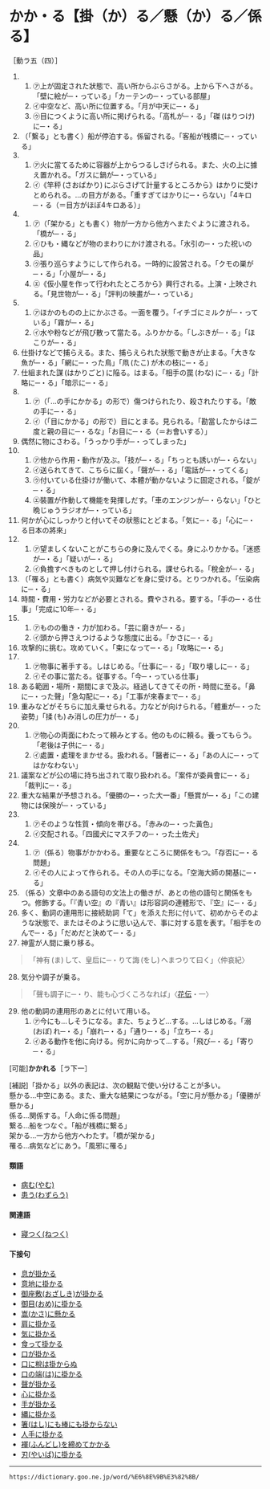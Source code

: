 # かか・る【掛（か）る／懸（か）る／係る】

［動ラ五（四）］

1.      
    1.  ㋐上が固定された狀態で、高い所からぶらさがる。上から下へさがる。「壁に絵が─・っている」「カーテンの─・っている部屋」        
    2.  ㋑中空など、高い所に位置する。「月が中天に─・る」        
    3.  ㋒目につくように高い所に掲げられる。「高札が─・る」「磔 (はりつけ) に─・る」        
2. （「繋る」とも書く）船が停泊する。係留される。「客船が桟橋に─・っている」
3.     
    1.  ㋐火に當てるために容器が上からつるしさげられる。また、火の上に據え置かれる。「ガスに鍋が─・っている」        
    2.  ㋑《竿秤 (さおばかり) にぶらさげて計量するところから》はかりに受けとめられる。…の目方がある。「重すぎてはかりに─・らない」「4キロ─・る（＝目方がほぼ4キロある）」
4.      
    1.  ㋐（「架かる」とも書く）物が一方から他方へまたぐように渡される。「橋が─・る」        
    2.  ㋑ひも・縄などが物のまわりにかけ渡される。「水引の─・った祝いの品」        
    3.  ㋒張り巡らすようにして作られる。一時的に設営される。「クモの巣が─・る」「小屋が─・る」        
    4.  ㋓《仮小屋を作って行われたところから》興行される。上演・上映される。「見世物が─・る」「評判の映畫が─・っている」
5.      
    1.  ㋐ほかのものの上にかぶさる。一面を覆う。「イチゴにミルクが─・っている」「霧が─・る」        
    2.  ㋑水や粉などが飛び散って當たる。ふりかかる。「しぶきが─・る」「ほこりが─・る」
6.  仕掛けなどで捕らえる。また、捕らえられた狀態で動きが止まる。「大きな魚が─・る」「網に─・った鳥」「凧 (たこ) が木の枝に─・る」
7.  仕組まれた謀 (はかりごと) に陥る。はまる。「相手の罠 (わな) に─・る」「計略に─・る」「暗示に─・る」
8.      
    1.  ㋐（「…の手にかかる」の形で）傷つけられたり、殺されたりする。「敵の手に─・る」        
    2.  ㋑（「目にかかる」の形で）目にとまる。見られる。「勘當したからは二度と親の目に─・るな」「お目に─・る（＝お會いする）」
9.  偶然に物にさわる。「うっかり手が─・ってしまった」
10.      
    1.  ㋐他から作用・動作が及ぶ。「技が─・る」「ちっとも誘いが─・らない」        
    2.  ㋑送られてきて、こちらに屆く。「聲が─・る」「電話が─・ってくる」        
    3.  ㋒付いている仕掛けが働いて、本體が動かないように固定される。「錠が─・る」        
    4.  ㋓裝置が作動して機能を発揮しだす。「車のエンジンが─・らない」「ひと晩じゅうラジオが─・っている」
11.  何かが心にしっかりと付いてその狀態にとどまる。「気に─・る」「心に─・る日本の將來」
12.      
    1.  ㋐望ましくないことがこちらの身に及んでくる。身にふりかかる。「迷惑が─・る」「疑いが─・る」        
    2.  ㋑負擔すべきものとして押し付けられる。課せられる。「稅金が─・る」
13.  （「罹る」とも書く）病気や災難などを身に受ける。とりつかれる。「伝染病に─・る」
14.  時間・費用・労力などが必要とされる。費やされる。要する。「手の─・る仕事」「完成に10年─・る」
15.      
    1.  ㋐ものの働き・力が加わる。「芸に磨きが─・る」        
    2.  ㋑頭から押さえつけるような態度に出る。「かさに─・る」
16.  攻撃的に挑む。攻めていく。「束になって─・る」「攻略に─・る」
17.      
    1.  ㋐物事に著手する。しはじめる。「仕事に─・る」「取り壊しに─・る」        
    2.  ㋑その事に當たる。従事する。「今─・っている仕事」
18.  ある範囲・場所・期間にまで及ぶ。経過してきてその所・時間に至る。「鼻に─・った聲」「急勾配に─・る」「工事が來春まで─・る」
19.  重みなどがそちらに加え乗せられる。力などが向けられる。「體重が─・った姿勢」「揉 (も) み消しの圧力が─・る」
20.      
    1.  ㋐物心の両面にわたって頼みとする。他のものに頼る。養ってもらう。「老後は子供に─・る」        
    2.  ㋑處置・處理をまかせる。扱われる。「醫者に─・る」「あの人に─・ってはかなわない」
21.  議案などが公の場に持ち出されて取り扱われる。「案件が委員會に─・る」「裁判に─・る」
22.  重大な結果が予想される。「優勝の─・った大一番」「懸賞が─・る」「この建物には保険が─・っている」
23.      
    1.  ㋐そのような性質・傾向を帯びる。「赤みの─・った黃色」        
    2.  ㋑交配される。「四國犬にマスチフの─・った土佐犬」
24.      
    1.  ㋐（係る）物事がかかわる。重要なところに関係をもつ。「存否に─・る問題」
    2.  ㋑その人によって作られる。その人の手になる。「空海大師の開基に─・る」
25.  （係る）文章中のある語句の文法上の働きが、あとの他の語句と関係をもつ。修飾する。「『青い空』の『青い』は形容詞の連體形で、『空』に─・る」
26.  多く、動詞の連用形に接続助詞「て」を添えた形に付いて、初めからそのような狀態で、またはそのように思い込んで、事に対する意を表す。「相手をのんで─・る」「だめだと決めて─・る」
27.   神霊が人間に乗り移る。    
>「神有 (ま) して、皇后に─・りて誨 (をし) へまつりて曰く」〈仲哀紀〉
28. 気分や調子が乗る。    
>「聲も調子に─・り、能も心づくころなれば」〈[花伝](https://dictionary.goo.ne.jp/word/%E9%A2%A8%E5%A7%BF%E8%8A%B1%E4%BC%9D/#jn-190270)・一〉
29. 他の動詞の連用形のあとに付いて用いる。    
    1.  ㋐今にも…しそうになる。また、ちょうど…する。…しはじめる。「溺 (おぼ) れ─・る」「崩れ─・る」「通り─・る」「立ち─・る」        
    2.  ㋑ある動作を他に向ける。何かに向かって…する。「飛び─・る」「寄り─・る」
        

\[可能\]**かかれる**［ラ下一］

\[補説\]「掛かる」以外の表記は、次の観點で使い分けることが多い。  
懸かる…中空にある。また、重大な結果につながる。「空に月が懸かる」「優勝が懸かる」  
係る…関係する。「人命に係る問題」  
繋る…船をつなぐ。「船が桟橋に繋る」  
架かる…一方から他方へわたす。「橋が架かる」  
罹る…病気などにあう。「風邪に罹る」

#### 類語

-   [病む(やむ)](https://dictionary.goo.ne.jp/word/%E7%97%85%E3%82%80/#jn-223261)
-   [患う(わずらう)](https://dictionary.goo.ne.jp/word/%E7%85%A9%E3%81%86/#jn-238171)

#### 関連語

-   [寢つく(ねつく)](https://dictionary.goo.ne.jp/word/%E5%AF%9D%E4%BB%98%E3%81%8F/#jn-170271)

#### 下接句

-   [息が掛かる](https://dictionary.goo.ne.jp/word/%E6%81%AF%E3%81%8C%E6%8E%9B%E3%81%8B%E3%82%8B/#jn-10264)
-   [意地に掛かる](https://dictionary.goo.ne.jp/word/%E6%84%8F%E5%9C%B0%E3%81%AB%E6%8E%9B%E3%81%8B%E3%82%8B/#jn-11073)
-   [御座敷(おざしき)が掛かる](https://dictionary.goo.ne.jp/word/%E5%BE%A1%E5%BA%A7%E6%95%B7%E3%81%8C%E6%8E%9B%E3%81%8B%E3%82%8B/#jn-30771)
-   [御目(おめ)に掛かる](https://dictionary.goo.ne.jp/word/%E5%BE%A1%E7%9B%AE%E3%81%AB%E6%8E%9B%E3%81%8B%E3%82%8B/#jn-33096)
-   [嵩(かさ)に懸かる](https://dictionary.goo.ne.jp/word/%E5%B5%A9%E3%81%AB%E6%87%B8%E3%81%8B%E3%82%8B/#jn-39984)
-   [肩に掛かる](https://dictionary.goo.ne.jp/word/%E8%82%A9%E3%81%AB%E6%8E%9B%E3%81%8B%E3%82%8B/#jn-41616)
-   [気に掛かる](https://dictionary.goo.ne.jp/word/%E6%B0%97%E3%81%AB%E6%8E%9B%E3%81%8B%E3%82%8B/#jn-50113)
-   [食って掛かる](https://dictionary.goo.ne.jp/word/%E9%A3%9F%E3%81%A3%E3%81%A6%E6%8E%9B%E3%81%8B%E3%82%8B/#jn-60260)
-   [口が掛かる](https://dictionary.goo.ne.jp/word/%E5%8F%A3%E3%81%8C%E6%8E%9B%E3%81%8B%E3%82%8B/#jn-61859)
-   [口に稅は掛からぬ](https://dictionary.goo.ne.jp/word/%E5%8F%A3%E3%81%AB%E7%A8%8E%E3%81%AF%E6%8E%9B%E3%81%8B%E3%82%89%E3%81%AA%E3%81%84/#jn-61882)
-   [口の端(は)に掛かる](https://dictionary.goo.ne.jp/word/%E5%8F%A3%E3%81%AE%E7%AB%AF%E3%81%AB%E6%8E%9B%E3%81%8B%E3%82%8B/#jn-62098)
-   [聲が掛かる](https://dictionary.goo.ne.jp/word/%E5%A3%B0%E3%81%8C%E6%8E%9B%E3%81%8B%E3%82%8B/#jn-75670)
-   [心に掛かる](https://dictionary.goo.ne.jp/word/%E5%BF%83%E3%81%AB%E6%8E%9B%E3%81%8B%E3%82%8B/#jn-78028)
-   [手が掛かる](https://dictionary.goo.ne.jp/word/%E6%89%8B%E3%81%8C%E6%8E%9B%E3%81%8B%E3%82%8B/#jn-148838)
-   [縄に掛かる](https://dictionary.goo.ne.jp/word/%E7%B8%84%E3%81%AB%E6%8E%9B%E3%81%8B%E3%82%8B/#jn-165535)
-   [箸(はし)にも棒にも掛からない](https://dictionary.goo.ne.jp/word/%E7%AE%B8%E3%81%AB%E3%82%82%E6%A3%92%E3%81%AB%E3%82%82%E6%8E%9B%E3%81%8B%E3%82%89%E3%81%AA%E3%81%84/#jn-175838)
-   [人手に掛かる](https://dictionary.goo.ne.jp/word/%E4%BA%BA%E6%89%8B%E3%81%AB%E6%8E%9B%E3%81%8B%E3%82%8B/#jn-186143)
-   [褌(ふんどし)を締めてかかる](https://dictionary.goo.ne.jp/word/%E8%A4%8C%E3%82%92%E7%B7%A0%E3%82%81%E3%81%A6%E3%81%8B%E3%81%8B%E3%82%8B/#jn-197656)
-   [刃(やいば)に掛かる](https://dictionary.goo.ne.jp/word/%E5%88%83%E3%81%AB%E6%8E%9B%E3%81%8B%E3%82%8B/#jn-221045)

---
`https://dictionary.goo.ne.jp/word/%E6%8E%9B%E3%82%8B/`